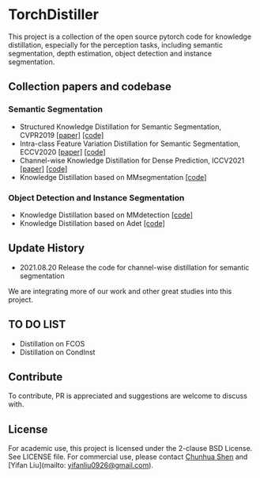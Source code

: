 
# TorchDistiller

This project is a collection of the open source pytorch code for knowledge distillation, especially for the perception tasks, including semantic segmentation, depth estimation, object detection and instance segmentation.

## Collection papers and codebase

### Semantic Segmentation

- Structured Knowledge Distillation for Semantic Segmentation, CVPR2019 [[paper]](https://openaccess.thecvf.com/content_CVPR_2019/papers/Liu_Structured_Knowledge_Distillation_for_Semantic_Segmentation_CVPR_2019_paper.pdf) [[code]](https://github.com/irfanICMLL/structure_knowledge_distillation/)
- Intra-class Feature Variation Distillation for Semantic Segmentation, ECCV2020 [[paper]](https://www.ecva.net/papers/eccv_2020/papers_ECCV/papers/123520341.pdf) [[code]](https://github.com/YukangWang/IFVD)
- Channel-wise Knowledge Distillation for Dense Prediction, ICCV2021 [[paper]](https://arxiv.org/abs/2011.13256) [[code]](./SemSeg-distill)
- Knowledge Distillation based on MMsegmentation  [[code]](https://github.com/pppppM/mmsegmentation-distiller)
### Object Detection and Instance Segmentation
- Knowledge Distillation based on MMdetection [[code]](https://github.com/pppppM/mmdetection)
- Knowledge Distillation based on Adet [[code]](./Adet-distill)

## Update History

- 2021.08.20 Release the code for channel-wise distillation for semantic segmentation

We are integrating more of our work and other great studies into this project. 
## TO DO LIST
- Distillation on FCOS
- Distillation on CondInst


## Contribute

To contribute, PR is appreciated and suggestions are welcome to discuss with.

## License

For academic use, this project is licensed under the 2-clause BSD License. See LICENSE file. For commercial use, please contact [Chunhua Shen](mailto:chhshen@gmail.com) and [Yifan Liu](mailto: yifanliu0926@gmail.com).

